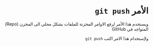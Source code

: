 <div dir = rtl > 

# الأمر `git push `

ويستخدم هذا الأمر لرفع  الاوامر المخزنة للملفات بشكل محلي الى المخزن (Repo) المتواجد في GitHub

ولإستخدام هذا الامر اكتب  `git push`

</div>
